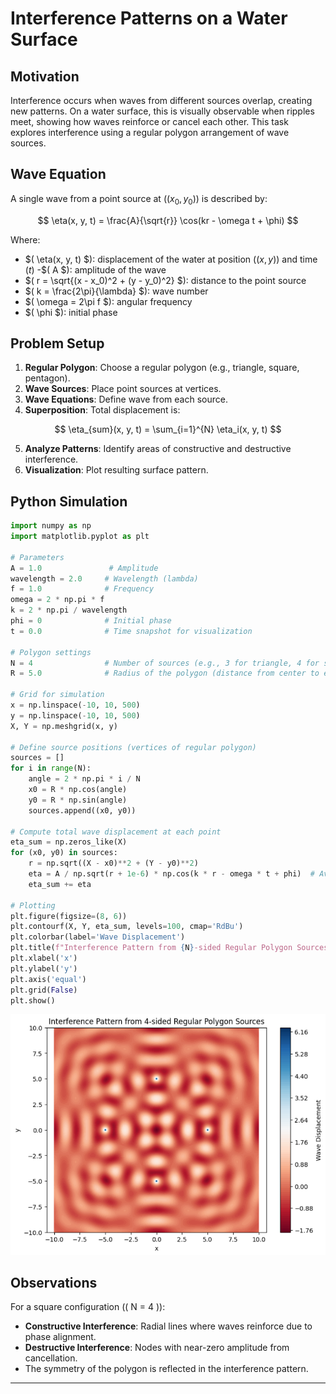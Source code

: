 # Interference Patterns on a Water Surface

##  Motivation

Interference occurs when waves from different sources overlap, creating new patterns. On a water surface, this is visually observable when ripples meet, showing how waves reinforce or cancel each other. This task explores interference using a regular polygon arrangement of wave sources.

##  Wave Equation

A single wave from a point source at $((x_0, y_0)$) is described by:

$$
\eta(x, y, t) = \frac{A}{\sqrt{r}} \cos(kr - \omega t + \phi)
$$

Where:
- $( \eta(x, y, t) $): displacement of the water at position $((x, y)$) and time $(t$)
-$( A $): amplitude of the wave
- $( r = \sqrt{(x - x_0)^2 + (y - y_0)^2} $): distance to the point source
- $( k = \frac{2\pi}{\lambda} $): wave number
- $( \omega = 2\pi f $): angular frequency
- $( \phi $): initial phase

##  Problem Setup

1. **Regular Polygon**: Choose a regular polygon (e.g., triangle, square, pentagon).
2. **Wave Sources**: Place point sources at vertices.
3. **Wave Equations**: Define wave from each source.
4. **Superposition**: Total displacement is:

$$
\eta_{sum}(x, y, t) = \sum_{i=1}^{N} \eta_i(x, y, t)
$$

5. **Analyze Patterns**: Identify areas of constructive and destructive interference.
6. **Visualization**: Plot resulting surface pattern.

##  Python Simulation

```python
import numpy as np
import matplotlib.pyplot as plt

# Parameters
A = 1.0               # Amplitude
wavelength = 2.0     # Wavelength (lambda)
f = 1.0              # Frequency
omega = 2 * np.pi * f
k = 2 * np.pi / wavelength
phi = 0              # Initial phase
t = 0.0              # Time snapshot for visualization

# Polygon settings
N = 4                # Number of sources (e.g., 3 for triangle, 4 for square)
R = 5.0              # Radius of the polygon (distance from center to each source)

# Grid for simulation
x = np.linspace(-10, 10, 500)
y = np.linspace(-10, 10, 500)
X, Y = np.meshgrid(x, y)

# Define source positions (vertices of regular polygon)
sources = []
for i in range(N):
    angle = 2 * np.pi * i / N
    x0 = R * np.cos(angle)
    y0 = R * np.sin(angle)
    sources.append((x0, y0))

# Compute total wave displacement at each point
eta_sum = np.zeros_like(X)
for (x0, y0) in sources:
    r = np.sqrt((X - x0)**2 + (Y - y0)**2)
    eta = A / np.sqrt(r + 1e-6) * np.cos(k * r - omega * t + phi)  # Avoid divide-by-zero
    eta_sum += eta

# Plotting
plt.figure(figsize=(8, 6))
plt.contourf(X, Y, eta_sum, levels=100, cmap='RdBu')
plt.colorbar(label='Wave Displacement')
plt.title(f"Interference Pattern from {N}-sided Regular Polygon Sources")
plt.xlabel('x')
plt.ylabel('y')
plt.axis('equal')
plt.grid(False)
plt.show()
```
![alt text](image.png)
##  Observations

For a square configuration (\( N = 4 \)):

- **Constructive Interference**: Radial lines where waves reinforce due to phase alignment.
- **Destructive Interference**: Nodes with near-zero amplitude from cancellation.
- The symmetry of the polygon is reflected in the interference pattern.

---